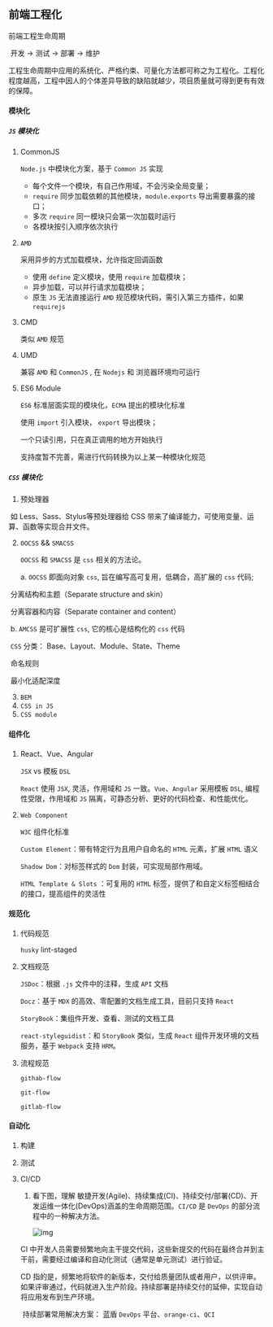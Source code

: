 ## 前端工程化

前端工程生命周期

​	开发 -> 测试 -> 部署 -> 维护



工程生命周期中应用的系统化、严格约束、可量化方法都可称之为工程化。工程化程度越高，工程中因人的个体差异导致的缺陷就越少，项目质量就可得到更有有效的保障。

#### 模块化

##### `JS` 模块化

1. CommonJS

   `Node.js` 中模块化方案，基于 `Common JS` 实现

   - 每个文件一个模块，有自己作用域，不会污染全局变量；
   - `require`  同步加载依赖的其他模块，`module.exports` 导出需要暴露的接口；
   - 多次 `require` 同一模块只会第一次加载时运行
   - 各模块按引入顺序依次执行

2. `AMD`

   采用异步的方式加载模块，允许指定回调函数

   - 使用 `define` 定义模块，使用 `require` 加载模块；
   - 异步加载，可以并行请求加载模块；
   - 原生 `JS` 无法直接运行 `AMD` 规范模块代码，需引入第三方插件，如果 `requirejs`

3. CMD

   类似 `AMD` 规范

4. UMD

   兼容 `AMD` 和 `CommonJS` , 在 `Nodejs` 和 浏览器环境均可运行

5. ES6 Module

   `ES6` 标准层面实现的模块化，`ECMA` 提出的模块化标准

   使用 `import` 引入模块， `export` 导出模块；

   一个只读引用，只在真正调用的地方开始执行

   支持度暂不完善，需进行代码转换为以上某一种模块化规范

##### `CSS` 模块化

1. 预处理器

​	如 Less、Sass、Stylus等预处理器给 CSS 带来了编译能力，可使用变量、运算、函数等实现合并文件。

2. `OOCSS` && `SMACSS`

   `OOCSS` 和 `SMACSS` 是 `css` 相关的方法论。

   a.  `OOCSS` 即面向对象 `css`, 旨在编写高可复用，低耦合，高扩展的 `css` 代码;

​	分离结构和主题（Separate structure and skin）

​	分离容器和内容（Separate container and content）

​	b.   `AMCSS` 是可扩展性 `css`, 它的核心是结构化的 `css` 代码

​	`CSS` 分类： Base、Layout、Module、State、Theme

​	命名规则

​	最小化适配深度

3. `BEM`
4. `CSS in JS`
5. `CSS module`



#### 组件化

1. React、Vue、Angular

   `JSX` vs 模板 `DSL`

   `React` 使用 `JSX`, 灵活，作用域和 `JS` 一致。`Vue`、`Angular` 采用模板 `DSL`, 编程性受限，作用域和 `JS` 隔离，可静态分析、更好的代码检查、和性能优化。

2. `Web Component`

   `W3C` 组件化标准

   `Custom Element`：带有特定行为且用户自命名的 `HTML` 元素，扩展 `HTML` 语义

   `Shadow Dom`：对标签样式的 `Dom` 封装，可实现局部作用域。

   `HTML Template & Slots` ：可复用的 `HTML` 标签，提供了和自定义标签相结合的接口，提高组件的灵活性

#### 规范化

1. 代码规范

   `husky`   lint-staged

2. 文档规范

   `JSDoc`：根据 `.js` 文件中的注释，生成 `API` 文档

   `Docz`：基于 `MDX` 的高效、零配置的文档生成工具，目前只支持 `React`

   `StoryBook`：集组件开发、查看、测试的文档工具

   `react-styleguidist`：和 `StoryBook` 类似，生成 `React` 组件开发环境的文档服务，基于 `Webpack` 支持 `HRM`。

3. 流程规范

   `githab-flow`

   `git-flow`

   `gitlab-flow`



#### 自动化

1. 构建

2. 测试

3. CI/CD

   1. 看下图，理解 敏捷开发(Agile)、持续集成(CI)、持续交付/部署(CD)、开发运维一体化(DevOps)涵盖的生命周期范围。`CI/CD` 是 `DevOps` 的部分流程中的一种解决方法。

      ![img](E:/vue-project/vue-cli3.0/docs/images/ci-cd.jpeg)

   CI 中开发人员需要频繁地向主干提交代码，这些新提交的代码在最终合并到主干前，需要经过编译和自动化测试（通常是单元测试）进行验证。

   

   CD 指的是，频繁地将软件的新版本，交付给质量团队或者用户，以供评审。如果评审通过，代码就进入生产阶段。持续部署是持续交付的延伸，实现自动将应用发布到生产环境。

   ​	持续部署常用解决方案： 蓝盾 `DevOps` 平台、`orange-ci`、`QCI`